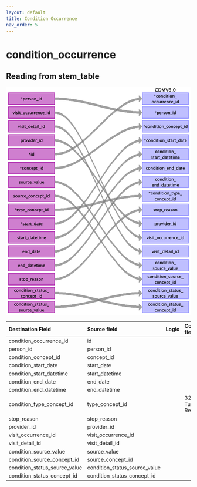 ```yaml
---
layout: default
title: Condition Occurrence
nav_order: 5
---
```


# condition_occurrence

## Reading from stem_table

![](index_files/image10.png)

| Destination Field             | Source field                  | Logic | Comment field |
|:------------------------------|:------------------------------|:------|:--------------|
| condition_occurrence_id       | id                            |       |               |
| person_id                     | person_id                     |       |               |
| condition_concept_id          | concept_id                    |       |               |
| condition_start_date          | start_date                    |       |               |
| condition_start_datetime      | start_datetime                |       |               |
| condition_end_date            | end_date                      |       |               |
| condition_end_datetime        | end_datetime                  |       |               |
| condition_type_concept_id     | type_concept_id               |       |32535 - Tumor Registry|
| stop_reason                   | stop_reason                   |       |               |
| provider_id                   | provider_id                   |       |               |
| visit_occurrence_id           | visit_occurrence_id           |       |               |
| visit_detail_id               | visit_detail_id               |       |               |
| condition_source_value        | source_value                  |       |               |
| condition_source_concept_id   | source_concept_id             |       |               |
| condition_status_source_value | condition_status_source_value |       |               |
| condition_status_concept_id   | condition_status_concept_id   |       |               |

